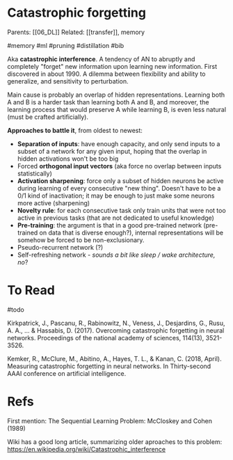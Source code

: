 # Catastrophic forgetting

Parents: [[06_DL]]
Related: [[transfer]], memory

#memory #ml #pruning #distillation #bib


Aka **catastrophic interference**. A tendency of AN to abruptly and completely "forget" new information upon learning new information. First discovered in about 1990. A dilemma between flexibility and ability to generalize, and sensitivity to perturbation.

Main cause is probably an overlap of hidden representations. Learning both A and B is a harder task than learning both A and B, and moreover, the learning process that would preserve A while learning B, is even less natural (must be crafted artificially).

**Approaches to battle it**, from oldest to newest:

* **Separation of inputs**: have enough capacity, and only send inputs to a subset of a network for any given input, hoping that the overlap in hidden activations won't be too big
* Forced **orthogonal input vectors** (aka force no overlap between inputs statistically)
* **Activation sharpening**: force only a subset of hidden neurons be active during learning of every consecutive "new thing". Doesn't have to be a 0/1 kind of inactivation; it may be enough to just make some neurons more active (sharpening)
* **Novelty rule**: for each consecutive task only train units that were not too active in previous tasks (that are not dedicated to useful knowledge)
* **Pre-training**: the argument is that in a good pre-trained network (pre-trained on data that is diverse enough?), internal representations will be somehow be forced to be non-exclusionary.
* Pseudo-recurrent network (?)
* Self-refreshing network - _sounds a bit like sleep / wake architecture, no_?

# To Read

#todo

Kirkpatrick, J., Pascanu, R., Rabinowitz, N., Veness, J., Desjardins, G., Rusu, A. A., ... & Hassabis, D. (2017). Overcoming catastrophic forgetting in neural networks. Proceedings of the national academy of sciences, 114(13), 3521-3526.

Kemker, R., McClure, M., Abitino, A., Hayes, T. L., & Kanan, C. (2018, April). Measuring catastrophic forgetting in neural networks. In Thirty-second AAAI conference on artificial intelligence.

# Refs

First mention: The Sequential Learning Problem: McCloskey and Cohen (1989)

Wiki has a good long article, summarizing older aproaches to this problem:
https://en.wikipedia.org/wiki/Catastrophic_interference

